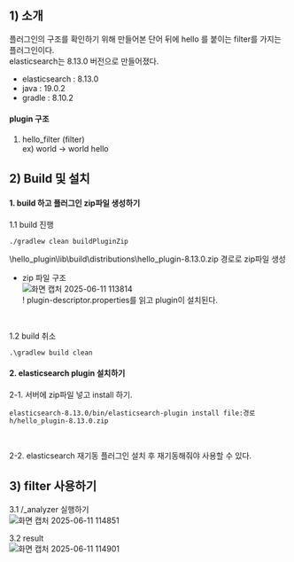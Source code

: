 ## 1) 소개
플러그인의 구조를 확인하기 위해 만들어본 단어 뒤에 hello 를 붙이는 filter를 가지는 플러그인이다.  
elasticsearch는 8.13.0 버전으로 만들어졌다.  

- elasticsearch : 8.13.0  
- java : 19.0.2  
- gradle : 8.10.2

#### plugin 구조  
1) hello_filter (filter)  
ex) world -> world hello


## 2) Build 및 설치
#### 1. build 하고 플러그인 zip파일 생성하기
1.1 build 진행
```
./gradlew clean buildPluginZip
```
\hello_plugin\lib\build\distributions\hello_plugin-8.13.0.zip 경로로 zip파일 생성  

- zip 파일 구조  
![화면 캡처 2025-06-11 113814](https://github.com/user-attachments/assets/ef341540-b6d2-4664-8a5a-7849eef46b3a)  
! plugin-descriptor.properties를 읽고 plugin이 설치된다.
<br />

1.2 build 취소
```
.\gradlew build clean
```

#### 2. elasticsearch plugin 설치하기
2-1. 서버에 zip파일 넣고 install 하기.
```
elasticsearch-8.13.0/bin/elasticsearch-plugin install file:경로h/hello_plugin-8.13.0.zip
```
<br />

2-2. elasticsearch 재기동
플러그인 설치 후 재기동해줘야 사용할 수 있다.

## 3) filter 사용하기
3.1 /_analyzer 실행하기  
![화면 캡처 2025-06-11 114851](https://github.com/user-attachments/assets/86a5845e-25e4-4afd-8d20-f8dc7995252b)  

3.2 result  
![화면 캡처 2025-06-11 114901](https://github.com/user-attachments/assets/5794ad59-c901-4608-af95-f772c73f6d71)  

